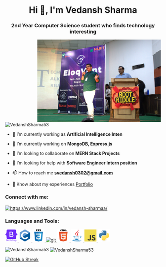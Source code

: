 <h1 align="center">Hi 👋, I'm Vedansh Sharma</h1>
<h3 align="center">2nd Year Computer Science student who finds technology interesting</h3>
<img align="right" alt="Coding" width="400" src="./IMG_1893.jpg"/>

<p align="left"> <img src="https://komarev.com/ghpvc/?username=VedanshSharma53&label=Profile%20views&color=0e75b6&style=flat" alt="VedanshSharma53" /> </p>

- 🔭 I’m currently working as **Artificial Intelligence Inten**

- 🌱 I’m currently working on **MongoDB, Express.js**

- 👯 I’m looking to collaborate on **MERN Stack Projects**

- 🤝 I’m looking for help with **Software Engineer Intern position**

- 📫 How to reach me **svedansh0302@gmail.com**

- 📄 Know about my experiences [Portfolio](https://vedanshsharma.xyz)

<h3 align="left">Connect with me:</h3>
<p align="left">
<a href="https://www.linkedin.com/in/vedansh-sharmaa/" target="blank"><img align="center" src="https://raw.githubusercontent.com/rahuldkjain/github-profile-readme-generator/master/src/images/icons/Social/linked-in-alt.svg" alt="https://www.linkedin.com/in/vedansh-sharmaa/" height="30" width="40" /></a>


<h3 align="left">Languages and Tools:</h3>
<p align="left"> 
<a href="https://getbootstrap.com" target="_blank" rel="noreferrer"> <img src="https://raw.githubusercontent.com/devicons/devicon/master/icons/bootstrap/bootstrap-plain-wordmark.svg" alt="bootstrap" width="40" height="40"/> </a>
<a href="https://www.cprogramming.com/" target="_blank" rel="noreferrer"> <img src="https://raw.githubusercontent.com/devicons/devicon/master/icons/c/c-original.svg" alt="c" width="40" height="40"/> </a> 
<a href="https://www.w3schools.com/css/" target="_blank" rel="noreferrer"> <img src="https://raw.githubusercontent.com/devicons/devicon/master/icons/css3/css3-original-wordmark.svg" alt="css3" width="40" height="40"/> </a> 
<a href="https://git-scm.com/" target="_blank" rel="noreferrer"> <img src="https://www.vectorlogo.zone/logos/git-scm/git-scm-icon.svg" alt="git" width="40" height="40"/> </a> 
<a href="https://www.w3.org/html/" target="_blank" rel="noreferrer"> <img src="https://raw.githubusercontent.com/devicons/devicon/master/icons/html5/html5-original-wordmark.svg" alt="html5" width="40" height="40"/> </a> 
<a href="https://www.java.com" target="_blank" rel="noreferrer"> <img src="https://raw.githubusercontent.com/devicons/devicon/master/icons/java/java-original.svg" alt="java" width="40" height="40"/> </a> 
<a href="https://developer.mozilla.org/en-US/docs/Web/JavaScript" target="_blank" rel="noreferrer"> <img src="https://raw.githubusercontent.com/devicons/devicon/master/icons/javascript/javascript-original.svg" alt="javascript" width="40" height="40"/> </a> 
<a href="https://www.python.org" target="_blank" rel="noreferrer"> <img src="https://raw.githubusercontent.com/devicons/devicon/master/icons/python/python-original.svg" alt="python" width="40" height="40"/> </a> 

<p><img align="left" src="https://github-readme-stats.vercel.app/api/top-langs?username=VedanshSharma53&show_icons=true&locale=en&layout=compact" alt="VedanshSharma53" /></p>

<p>&nbsp;<img align="center" src="https://github-readme-stats.vercel.app/api?username=VedanshSharma53&show_icons=true&locale=en" alt="VedanshSharma53" /></p>

<a href="https://git.io/streak-stats"><img src="https://github-readme-streak-stats.herokuapp.com?user=VedanshSharma53" alt="GitHub Streak" /></a>

